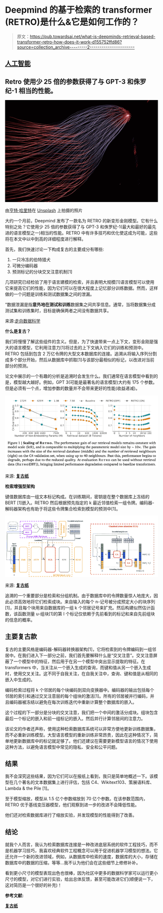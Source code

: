 # Deepmind 的基于检索的 transformer (RETRO)是什么&它是如何工作的？

> 原文：<https://pub.towardsai.net/what-is-deepminds-retrieval-based-transformer-retro-how-does-it-work-d155752ffd86?source=collection_archive---------2----------------------->

## [人工智能](https://towardsai.net/p/category/artificial-intelligence)

## Retro 使用少 25 倍的参数获得了与 GPT-3 和侏罗纪-1 相当的性能。

![](img/d413db78a124f8fe025f95bcb532214c.png)

由[亨特·哈里特](https://unsplash.com/@hharritt?utm_source=medium&utm_medium=referral)在 [Unsplash](https://unsplash.com?utm_source=medium&utm_medium=referral) 上拍摄的照片

大约一个月前，Deepmind 发布了一款名为 RETRO 的新变形金刚模型。它有什么特别之处？它使用少 25 倍的参数获得了与 GPT-3 和侏罗纪-1(最大和最好的最先进的语言模型之一)相当的性能。RETRO 中有许多技巧和优化使这成为可能，这些将在本文中以中到高的详细程度进行解释。

首先，我们快速讨论一下构成复古的主要成分有哪些:

1.  一只冷冻的伯特猎犬
2.  可微分编码器
3.  预测标记的分块交叉注意机制[1]

几项研究已经检验了用于语言建模的检索，并且表明大规模[1]语言模型可以使用它来提高它们的性能，因为它们可以在很大程度上记忆部分训练数据。然而，这样做的一个问题是训练和测试数据集之间的泄漏。

“数据泄漏是指**意外地在测试和训练**数据集之间共享信息。通常，当将数据集分成测试集和训练集时，目标是确保两者之间没有数据共享。

来源:[走向数据科学](https://towardsdatascience.com/data-leakage-in-machine-learning-10bdd3eec742#:~:text=Data%20leakage%20refers%20to%20a,is%20shared%20between%20the%20two.)

**什么是复古？**

我们将慢慢了解这些组件的含义。但是，为了快速带来一点上下文，变形金刚是强大的语言模型，它利用注意力[1]将过去的上下文纳入它们的训练和预测中。RETRO 包括到包含 2 万亿令牌的大型文本数据库的连接。追溯从将输入序列分割成多个部分开始，然后从数据库中抓取[1]与该部分最相似的标记，以改进对当前部分的预测。

论文中展示的一个有趣的分析是追溯时会发生什么。我们通常在语言模型中看到的是，模型越大越好。例如，GPT 3(可能是最著名的语言模型)大约有 175 个参数。但是必须有一个点，增加参数的数量并不会带来更好的性能(收益递减)。

![](img/d46181e1fc5216535bd1f7c01947f0f0.png)

来源: [**复古纸**](https://arxiv.org/abs/2112.04426https://arxiv.org/abs/2112.04426)

**检索增强型架构**

键值数据库由一组文本标记构成。在训练期间，密钥是在整个数据库上冻结的 BERT [1]嵌入。RETRO 然后根据预先指定的 k 最近邻值检索一组令牌。编码器-解码器架构也有助于将这些令牌集合检索到模型的预测中[1]。

![](img/f925ea8697d1618bb831bc230c146e71.png)

来源: [**复古纸**](https://arxiv.org/abs/2112.04426https://arxiv.org/abs/2112.04426)

追溯的一个重要部分是检索和分组机制。由于数据库中的令牌数量惊人地庞大，因此必须高效地将它们检索成块。来自输入的每个 n-记号被分成预定大小的块序列[1]，并且每个块用来自数据库的一组 k 个邻居记号来扩充。然后构建似然估计函数，该函数测量 u-组块[1]的第 I 个标记仅依赖于先前看到的标记和来自先前组块的信息的概率。

## 主要复古款

复古的主要风格是编码器-解码器转换器架构[1]，它将检索到的令牌编码到一组邻居中。在我们进入下一部分之前，我们首先要解释什么是“交叉注意”。交叉注意屏蔽了一个模型中的特征，然后用于在另一个模型中突出显示提取的特征。在 transformers 中，当关注从一个嵌入生成的查询，而键和值从另一个嵌入生成时，使用交叉关注。这不同于自我关注，在自我关注中，查询、键和值是从相同的嵌入中生成的。

编码检索过程将 k 个邻居的每个块编码到双向变换器中。编码器的输出包括每个邻居的索引和通过交叉注意层的每个组块的激活[1]。所有的邻居被并行编码，并且编码器被冻结以避免在每次训练迭代中重新计算整个数据库的嵌入。

这个过程的下一部分是分块的交叉注意，我们把一个中间的激活分成块。组块包含最后一个标记的嵌入和前一组标记的嵌入。然后并行计算邻居间的注意力。

该论文的作者还声称，使用这种检索数据库系统可以非常方便地更新训练数据集，而不必重新训练模型。大型语言模型的重新训练非常昂贵，因此在这种情况下，简单地更新数据库中的标记就足够了。他们还建议在需要更新模型语言的情况下使用这种方法，以避免语言模型中常见的隐私、安全和公平问题。

## 结果

我不会深究这些结果，因为它们可以在报纸上看到，我只是简单地概述一下。该模型在几个著名的文本数据集上进行评估，包括 C4、Wikitext103、策展语料库、Lambda & the Pile [1]。

至于模型缩放，模型从 1.5 亿个参数缩放到 70 亿个参数。在该参数范围内，RETRO 优于基线变压器模型，他们观察到进一步的改进不会降低性能。

他们还对检索数据库进行了缩放实验，并发现模型的性能得到了改善。

## 结论

就我个人而言，我认为检索数据库连接是一种改进底层系统的软件工程技巧，而不是机器学习技巧，我喜欢经典软件工程概念可以用于促进机器学习模型的想法。它还允许一个新的改进领域，例如，从数据库中检索的速度，数据库的大小，存储在数据库中的数据的压缩，等等…我不认为他们会在这些细节上修修补补。

看到更小尺寸的模型表现出色也很棒，因为社区中更多的数据科学家可以运行更小尺寸的模型，对它们进行实验，给出总体反馈，甚至可能改进它们(顺便说一下，这对简历是一个很好的补充)！

**参考文献:**

**[**复古纸**](https://arxiv.org/abs/2112.04426https://arxiv.org/abs/2112.04426)**